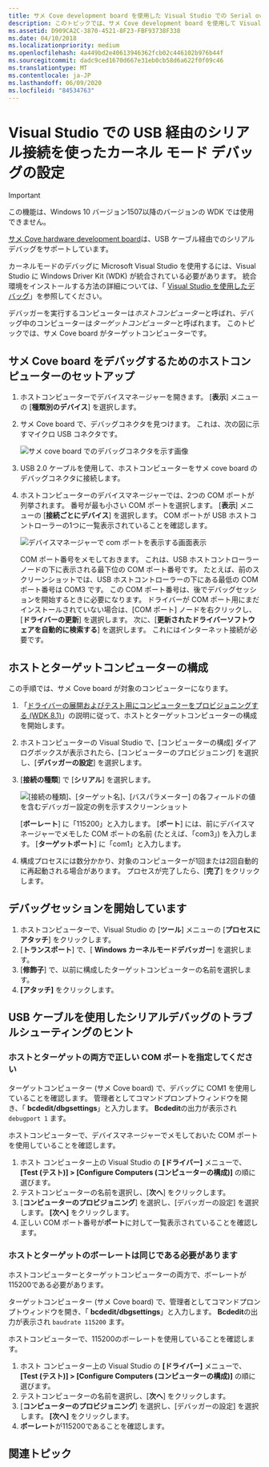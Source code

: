 ```yaml
---
title: サメ Cove development board を使用した Visual Studio での Serial over USB を使用したカーネルモードデバッグの設定
description: このトピックでは、サメ Cove development board を使用して Visual Studio でカーネルモードデバッグ USB を設定する方法について説明します。
ms.assetid: D909CA2C-3870-4521-8F23-FBF93738F338
ms.date: 04/10/2018
ms.localizationpriority: medium
ms.openlocfilehash: 4a449bd2e40613946362fcb02c446102b976b44f
ms.sourcegitcommit: dadc9ced1670d667e31eb0cb58d6a622f0f09c46
ms.translationtype: MT
ms.contentlocale: ja-JP
ms.lasthandoff: 06/09/2020
ms.locfileid: "84534763"
---
```

# <a name="span-iddebuggersetting_up_kernel-mode_debugging_using_serial_over_usb_in_visual_studiospansetting-up-kernel-mode-debugging-using-serial-over-usb-in-visual-studio"></a><span id="debugger.setting_up_kernel-mode_debugging_using_serial_over_usb_in_visual_studio"></span>Visual Studio での USB 経由のシリアル接続を使ったカーネル モード デバッグの設定

> [!IMPORTANT]
> この機能は、Windows 10 バージョン1507以降のバージョンの WDK では使用できません。
>

[サメ Cove hardware development board](https://docs.microsoft.com/windows-hardware/drivers/gettingstarted/sharks-cove-hardware-development-board)は、USB ケーブル経由でのシリアルデバッグをサポートしています。

カーネルモードのデバッグに Microsoft Visual Studio を使用するには、Visual Studio に Windows Driver Kit (WDK) が統合されている必要があります。 統合環境をインストールする方法の詳細については、「 [Visual Studio を使用したデバッグ](debugging-using-visual-studio.md)」を参照してください。

デバッガーを実行するコンピューターは*ホストコンピューター*と呼ばれ、デバッグ中のコンピューターは*ターゲットコンピューター*と呼ばれます。 このトピックでは、サメ Cove board がターゲットコンピューターです。

## <a name="span-idsetting_up_a_host_computer_for_debugging_the_sharks_cove_boardspanspan-idsetting_up_a_host_computer_for_debugging_the_sharks_cove_boardspanspan-idsetting_up_a_host_computer_for_debugging_the_sharks_cove_boardspansetting-up-a-host-computer-for-debugging-the-sharks-cove-board"></a><span id="Setting_up_a_Host_Computer_for_debugging_the_Sharks_Cove_board"></span><span id="setting_up_a_host_computer_for_debugging_the_sharks_cove_board"></span><span id="SETTING_UP_A_HOST_COMPUTER_FOR_DEBUGGING_THE_SHARKS_COVE_BOARD"></span>サメ Cove board をデバッグするためのホストコンピューターのセットアップ


1.  ホストコンピューターでデバイスマネージャーを開きます。 [**表示**] メニューの [**種類別のデバイス**] を選択します。

2.  サメ Cove board で、デバッグコネクタを見つけます。 これは、次の図に示すマイクロ USB コネクタです。

    ![サメ cove board でのデバッグコネクタを示す画像](images/sharkscovedebugconnector.png)

3.  USB 2.0 ケーブルを使用して、ホストコンピューターをサメ cove board のデバッグコネクタに接続します。

4.  ホストコンピューターのデバイスマネージャーでは、2つの COM ポートが列挙されます。 番号が最も小さい COM ポートを選択します。 [**表示**] メニューの [**接続ごとにデバイス**] を選択します。 COM ポートが USB ホストコントローラーの1つに一覧表示されていることを確認します。

    ![デバイスマネージャーで com ポートを表示する画面表示](images/serialoverusb01.png)

    COM ポート番号をメモしておきます。 これは、USB ホストコントローラーノードの下に表示される最下位の COM ポート番号です。 たとえば、前のスクリーンショットでは、USB ホストコントローラーの下にある最低の COM ポート番号は COM3 です。 この COM ポート番号は、後でデバッグセッションを開始するときに必要になります。 ドライバーが COM ポート用にまだインストールされていない場合は、[COM ポート] ノードを右クリックし、[**ドライバーの更新**] を選択します。 次に、[**更新されたドライバーソフトウェアを自動的に検索する**] を選択します。 これにはインターネット接続が必要です。

## <a name="span-idconfiguring_the_host_and_target_computersspanspan-idconfiguring_the_host_and_target_computersspanspan-idconfiguring_the_host_and_target_computersspanconfiguring-the-host-and-target-computers"></a><span id="Configuring_the_host_and_target_computers"></span><span id="configuring_the_host_and_target_computers"></span><span id="CONFIGURING_THE_HOST_AND_TARGET_COMPUTERS"></span>ホストとターゲットコンピューターの構成


この手順では、サメ Cove board が対象のコンピューターになります。

1.  「[ドライバーの展開およびテスト用にコンピューターをプロビジョニングする (WDK 8.1)](https://docs.microsoft.com/windows-hardware/drivers/gettingstarted/provision-a-target-computer-wdk-8-1)」の説明に従って、ホストとターゲットコンピューターの構成を開始します。
2.  ホストコンピューターの Visual Studio で、[コンピューターの構成] ダイアログボックスが表示されたら、[コンピューターのプロビジョニング] を選択し、[**デバッガーの設定**] を選択します。
3.  [**接続の種類**] で [**シリアル**] を選択します。

    ![[接続の種類]、[ターゲット名]、[バスパラメーター] の各フィールドの値を含むデバッガー設定の例を示すスクリーンショット](images/setupserialoverusbvs.png)

    [**ボーレート**] に「115200」と入力します。 [**ポート**] には、前にデバイスマネージャーでメモした COM ポートの名前 (たとえば、「com3」) を入力します。 [**ターゲットポート**] に「com1」と入力します。

4.  構成プロセスには数分かかり、対象のコンピューターが1回または2回自動的に再起動される場合があります。 プロセスが完了したら、[**完了**] をクリックします。

## <a name="span-idstarting_the_debugging_sessionspanspan-idstarting_the_debugging_sessionspanspan-idstarting_the_debugging_sessionspanstarting-the-debugging-session"></a><span id="Starting_the_Debugging_Session"></span><span id="starting_the_debugging_session"></span><span id="STARTING_THE_DEBUGGING_SESSION"></span>デバッグセッションを開始しています


1.  ホストコンピューターで、Visual Studio の [**ツール**] メニューの [**プロセスにアタッチ**] をクリックします。
2.  [**トランスポート**] で、[ **Windows カーネルモードデバッガー**] を選択します。
3.  [**修飾子**] で、以前に構成したターゲットコンピューターの名前を選択します。
4.  **[アタッチ]** をクリックします。

## <a name="span-idtroubleshooting_tips_for_serial_debugging_over_a_usb_cablespanspan-idtroubleshooting_tips_for_serial_debugging_over_a_usb_cablespanspan-idtroubleshooting_tips_for_serial_debugging_over_a_usb_cablespantroubleshooting-tips-for-serial-debugging-over-a-usb-cable"></a><span id="Troubleshooting_Tips_for_Serial_Debugging_over_a_USB_Cable"></span><span id="troubleshooting_tips_for_serial_debugging_over_a_usb_cable"></span><span id="TROUBLESHOOTING_TIPS_FOR_SERIAL_DEBUGGING_OVER_A_USB_CABLE"></span>USB ケーブルを使用したシリアルデバッグのトラブルシューティングのヒント


### <a name="span-idspecify_correct_com_port_on_both_host_and_targetspanspan-idspecify_correct_com_port_on_both_host_and_targetspanspan-idspecify_correct_com_port_on_both_host_and_targetspanspecify-correct-com-port-on-both-host-and-target"></a><span id="Specify_correct_COM_port_on_both_host_and_target"></span><span id="specify_correct_com_port_on_both_host_and_target"></span><span id="SPECIFY_CORRECT_COM_PORT_ON_BOTH_HOST_AND_TARGET"></span>ホストとターゲットの両方で正しい COM ポートを指定してください

ターゲットコンピューター (サメ Cove board) で、デバッグに COM1 を使用していることを確認します。 管理者としてコマンドプロンプトウィンドウを開き、「 **bcdedit/dbgsettings**」と入力します。 **Bcdedit**の出力が表示され `debugport 1` ます。

ホストコンピューターで、デバイスマネージャーでメモしておいた COM ポートを使用していることを確認します。

1.  ホスト コンピューター上の Visual Studio の **[ドライバー]** メニューで、 **[Test (テスト)] &gt; [Configure Computers (コンピューターの構成)]** の順に選びます。
2.  テストコンピューターの名前を選択し、[**次へ**] をクリックします。
3.  [**コンピューターのプロビジョニング**] を選択し、[デバッガーの設定] を選択します。 **[次へ]** をクリックします。
4.  正しい COM ポート番号が**ポート**に対して一覧表示されていることを確認します。

### <a name="span-idbaud_rate_must_be_the_same_on_host_and_targetspanspan-idbaud_rate_must_be_the_same_on_host_and_targetspanspan-idbaud_rate_must_be_the_same_on_host_and_targetspanbaud-rate-must-be-the-same-on-host-and-target"></a><span id="Baud_rate_must_be_the_same_on_host_and_target"></span><span id="baud_rate_must_be_the_same_on_host_and_target"></span><span id="BAUD_RATE_MUST_BE_THE_SAME_ON_HOST_AND_TARGET"></span>ホストとターゲットのボーレートは同じである必要があります

ホストコンピューターとターゲットコンピューターの両方で、ボーレートが115200である必要があります。

ターゲットコンピューター (サメ Cove board) で、管理者としてコマンドプロンプトウィンドウを開き、「 **bcdedit/dbgsettings**」と入力します。 **Bcdedit**の出力が表示され `baudrate 115200` ます。

ホストコンピューターで、115200のボーレートを使用していることを確認します。

1.  ホスト コンピューター上の Visual Studio の **[ドライバー]** メニューで、 **[Test (テスト)] &gt; [Configure Computers (コンピューターの構成)]** の順に選びます。
2.  テストコンピューターの名前を選択し、[**次へ**] をクリックします。
3.  [**コンピューターのプロビジョニング**] を選択し、[デバッガーの設定] を選択します。 **[次へ]** をクリックします。
4.  **ボーレート**が115200であることを確認します。

## <a name="span-idrelated_topicsspanrelated-topics"></a><span id="related_topics"></span>関連トピック



